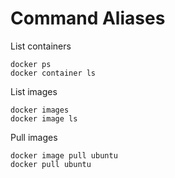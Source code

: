 # Command Aliases

List containers

    docker ps
    docker container ls

List images

    docker images
    docker image ls

Pull images

    docker image pull ubuntu
    docker pull ubuntu



